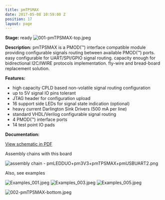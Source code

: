```yaml
---
title: pmTPSMAX
date: 2017-05-08 10:59:00 Z
position: 17
layout: page
---
```


**Stage:** ready
![001-pmTPSMAX-top.jpeg](/uploads/pmTPSMAX/001-pmTPSMAX-top.jpeg)

**Description:**
pmTPSMAX is a PMOD(™) interface compatible module providing configurable signals routing between available PMOD(™) ports. easy configurable for UART/SPI/GPIO signal routing. capacity enough for bidirectional I2C/IWIRE protocols implementation. fly-wire and bread-board replacement solution.

**Features:**
* high capacity CPLD based non-volatile signal routing configuration
* up to 5V signal IO pins tolerant
* JTAG header for configuration upload
* 16 support side LEDs for signal state indication (optional)
* heavy current Darlington Sink Drivers (500 mA per line)
* standard VHDL/Verilog configurable signal routing
* 4 PMOD(™) interface ports
* 14 test point IO pads

**Documentation:**

[View schematic in PDF](/uploads/pmTPSMAX/pmTPSMAX.pdf)

Assembly chains with this board

![assembly chain - pmLEDDUO+pm3V3+pmTPSMAX+pmUSBUART2.png](/uploads/pmTPSMAX/assembly%20chain%20-%20pmLEDDUO+pm3V3+pmTPSMAX+pmUSBUART2.png)

Also, see examples

![Examples_001.jpeg](/uploads/pmTPSMAX/Examples_001.jpeg)
![Examples_003.jpeg](/uploads/pmTPSMAX/Examples_003.jpeg)
![Examples_005.jpeg](/uploads/pmTPSMAX/Examples_005.jpeg)

![002-pmTPSMAX-bottom.jpeg](/uploads/pmTPSMAX/002-pmTPSMAX-bottom.jpeg)
